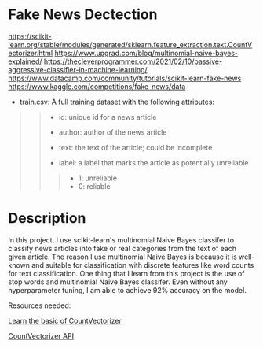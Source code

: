 # Fake News Dectection

https://scikit-learn.org/stable/modules/generated/sklearn.feature_extraction.text.CountVectorizer.html
https://www.upgrad.com/blog/multinomial-naive-bayes-explained/
https://thecleverprogrammer.com/2021/02/10/passive-aggressive-classifier-in-machine-learning/
https://www.datacamp.com/community/tutorials/scikit-learn-fake-news
https://www.kaggle.com/competitions/fake-news/data


* train.csv: A full training dataset with the following attributes: 
> > * id: unique id for a news article
> > 
> > * author: author of the news article
> > 
> > * text: the text of the article; could be incomplete
> > 
> > * label: a label that marks the article as potentially unreliable
> > > * 1: unreliable
> > > * 0: reliable

# Description
In this project, I use scikit-learn's multinomial Naive Bayes classifer to classify news articles into fake or real categories from the text of each given article. The reason I use multinomial Naive Bayes is because it is well-known and suitable for classification with discrete features like word counts for text classification. One thing that I learn from this project is the use of stop words and multinomial Naive Bayes classifer. Even without any hyperparameter tuning, I am able to achieve 92% accuracy on the model.

Resources needed:

[Learn the basic of CountVectorizer](https://towardsdatascience.com/basics-of-countvectorizer-e26677900f9c)

[CountVectorizer API](https://scikit-learn.org/stable/modules/generated/sklearn.feature_extraction.text.CountVectorizer.html)
